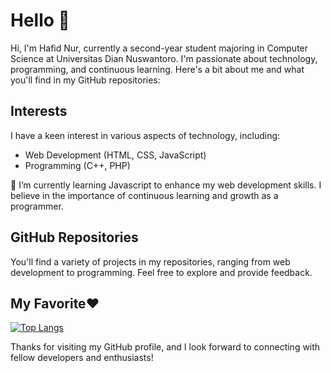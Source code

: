 # Hello 👋

Hi, I'm Hafid Nur, currently a second-year student majoring in Computer Science at Universitas Dian Nuswantoro. I'm passionate about technology, programming, and continuous learning. Here's a bit about me and what you'll find in my GitHub repositories:

## Interests
I have a keen interest in various aspects of technology, including:
- Web Development (HTML, CSS, JavaScript)
- Programming (C++, PHP)

🌱 I’m currently learning Javascript to enhance my web development skills. I believe in the importance of continuous learning and growth as a programmer.

## GitHub Repositories
You'll find a variety of projects in my repositories, ranging from web development to programming. Feel free to explore and provide feedback.

##  **My Favorite❤️**
[![Top Langs](https://github-readme-stats.vercel.app/api/top-langs/?username=hafidnrzs&theme=tokyonight&layout=compact)](https://github.com/itzanka)

<!--
## **Glimpse at My GitHub Stats✨**
![hafidnrzs GitHub stats](https://github-readme-stats.vercel.app/api?username=hafidnrzs&show_icons=true&theme=tokyonight)

## Contact Me
I'm always open to collaboration and learning from others. If you'd like to get in touch, you can reach me through [insert your contact information here].
-->
Thanks for visiting my GitHub profile, and I look forward to connecting with fellow developers and enthusiasts!

<!--
**hafidnrzs/hafidnrzs** is a ✨ _special_ ✨ repository because its `README.md` (this file) appears on your GitHub profile.

Here are some ideas to get you started:

- 🔭 I’m currently working on ...
- 🌱 I’m currently learning ...
- 👯 I’m looking to collaborate on ...
- 🤔 I’m looking for help with ...
- 💬 Ask me about ...
- 📫 How to reach me: ...
- 😄 Pronouns: ...
- ⚡ Fun fact: ...
-->
